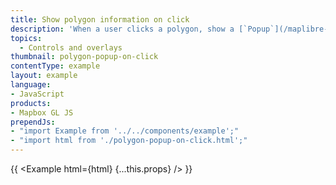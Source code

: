 ```yaml
---
title: Show polygon information on click
description: 'When a user clicks a polygon, show a [`Popup`](/maplibre-gl-js/api/#popup) containing more information.'
topics:
  - Controls and overlays
thumbnail: polygon-popup-on-click
contentType: example
layout: example
language:
- JavaScript
products:
- Mapbox GL JS
prependJs:
- "import Example from '../../components/example';"
- "import html from './polygon-popup-on-click.html';"
---
```


{{ <Example html={html} {...this.props} /> }}
